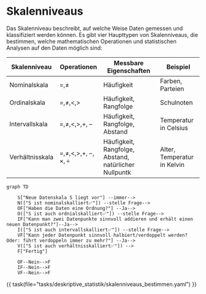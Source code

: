 # Skalenniveaus

Das Skalenniveau beschreibt, auf welche Weise Daten gemessen und klassifiziert werden können. 
Es gibt vier Haupttypen von Skalenniveaus, die bestimmen, welche mathematischen Operationen 
und statistischen Analysen auf den Daten möglich sind:

| Skalenniveau    | Operationen                  | Messbare Eigenschaften                                | Beispiel                    |
|-----------------|------------------------------|-------------------------------------------------------|-----------------------------|
| Nominalskala    | $=,\neq$                     | Häufigkeit                                            | Farben, Parteien            |
| Ordinalskala    | $=,\neq,<,>$                 | Häufigkeit, Rangfolge                                 | Schulnoten                  |
| Intervallskala  | $=,\neq,<,>,+,-$             | Häufigkeit, Rangfolge, Abstand                        | Temperatur in Celsius       |
| Verhältnisskala | $=,\neq,<,>,+,-,\times,\div$ | Häufigkeit, Rangfolge, Abstand, natürlicher Nullpuntk | Alter, Temperatur in Kelvin |

``` mermaid
graph TD
    
    S["Neue Datenskala S liegt vor"] --immer-->
    N(["S ist nominalskalliert✅"]) --stelle Frage-->
    OF["Haben die Daten eine Ordnung?"] --Ja-->
    O(["S ist auch ordnialskalliert✅"]) --stelle Frage-->
    IF["Kann man zwei Datenpunkte sinnvoll addieren und erhält einen neuen Datenpunkt?"]--Ja-->
    I(["S ist auch intervallskalliert✅"]) --stelle Frage-->
    VF["Kann jeder Datenpunkt sinnvoll halbiert/verdoppelt werden? Oder: führt verdoppeln immer zu mehr?"] --Ja-->
    V(["S ist auch verhältnisskalliert✅"]) --> 
    F["Fertig"]

    OF--Nein-->F
    IF--Nein-->F
    VF--Nein-->F
```

{{ task(file="tasks/deskriptive_statistik/skalenniveaus_bestimmen.yaml") }} 
